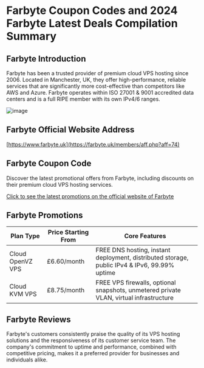 # Farbyte Coupon Codes and 2024 Farbyte Latest Deals Compilation Summary

## Farbyte Introduction
Farbyte has been a trusted provider of premium cloud VPS hosting since 2006. Located in Manchester, UK, they offer high-performance, reliable services that are significantly more cost-effective than competitors like AWS and Azure. Farbyte operates within ISO 27001 & 9001 accredited data centers and is a full RIPE member with its own IPv4/6 ranges.

![image](https://github.com/vicomtroctet/Farbyte/assets/167732235/ee913c20-e5ae-49f4-b66c-d827ac01beb7)

## Farbyte Official Website Address
[https://www.farbyte.uk](https://farbyte.uk/members/aff.php?aff=74)

## Farbyte Coupon Code
Discover the latest promotional offers from Farbyte, including discounts on their premium cloud VPS hosting services.

[Click to see the latest promotions on the official website of Farbyte](https://farbyte.uk/members/aff.php?aff=74)

## Farbyte Promotions

| Plan Type   | Price Starting From | Core Features                                                                              |
|-------------|---------------------|-------------------------------------------------------------------------------------------|
| Cloud OpenVZ VPS | £6.60/month      | FREE DNS hosting, instant deployment, distributed storage, public IPv4 & IPv6, 99.99% uptime |
| Cloud KVM VPS    | £8.75/month      | FREE VPS firewalls, optional snapshots, unmetered private VLAN, virtual infrastructure    |

## Farbyte Reviews
Farbyte's customers consistently praise the quality of its VPS hosting solutions and the responsiveness of its customer service team. The company's commitment to uptime and performance, combined with competitive pricing, makes it a preferred provider for businesses and individuals alike.

